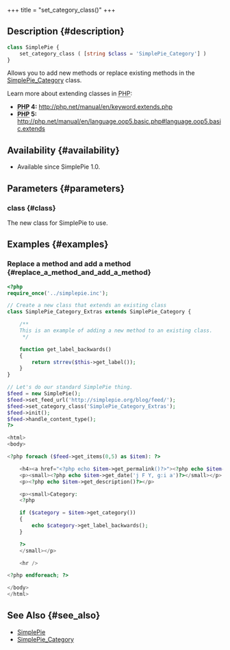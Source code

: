 +++
title = "set_category_class()"
+++

## Description {#description}

```php
class SimplePie {
    set_category_class ( [string $class = 'SimplePie_Category'] )
}
```

Allows you to add new methods or replace existing methods in the [SimplePie_Category](@/wiki/reference/simplepie_category/_index.md) class.

Learn more about extending classes in <abbr title="Hypertext Preprocessor">PHP</abbr>:

- **<abbr title="Hypertext Preprocessor">PHP</abbr> 4:** <http://php.net/manual/en/keyword.extends.php>
- **<abbr title="Hypertext Preprocessor">PHP</abbr> 5:** <http://php.net/manual/en/language.oop5.basic.php#language.oop5.basic.extends>

## Availability {#availability}

- Available since SimplePie 1.0.

## Parameters {#parameters}

### class {#class}

The new class for SimplePie to use.

## Examples {#examples}

### Replace a method and add a method {#replace_a_method_and_add_a_method}

```php
<?php
require_once('../simplepie.inc');

// Create a new class that extends an existing class
class SimplePie_Category_Extras extends SimplePie_Category {

    /**
    This is an example of adding a new method to an existing class.
     */

    function get_label_backwards()
    {
        return strrev($this->get_label());
    }
}

// Let's do our standard SimplePie thing.
$feed = new SimplePie();
$feed->set_feed_url('http://simplepie.org/blog/feed/');
$feed->set_category_class('SimplePie_Category_Extras');
$feed->init();
$feed->handle_content_type();
?>

<html>
<body>

<?php foreach ($feed->get_items(0,5) as $item): ?>

    <h4><a href="<?php echo $item->get_permalink()?>"><?php echo $item->get_title()?></a></h4>
    <p><small><?php echo $item->get_date('j F Y, g:i a')?></small></p>
    <p><?php echo $item->get_description()?></p>

    <p><small>Category:
    <?php

    if ($category = $item->get_category())
    {
        echo $category->get_label_backwards();
    }

    ?>
    </small></p>

    <hr />

<?php endforeach; ?>

</body>
</html>
```

## See Also {#see_also}

- [SimplePie](@/wiki/reference/simplepie/_index.md)
- [SimplePie_Category](@/wiki/reference/simplepie_category/_index.md)
